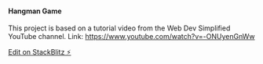 #### Hangman Game

This project is based on a tutorial video from the Web Dev Simplified YouTube channel.
Link: https://www.youtube.com/watch?v=-ONUyenGnWw

[Edit on StackBlitz ⚡️](https://stackblitz.com/edit/vitejs-vite-dsq1bc)

